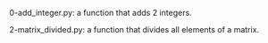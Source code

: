 0-add_integer.py: a function that adds 2 integers.

2-matrix_divided.py:  a function that divides all elements of a matrix.
